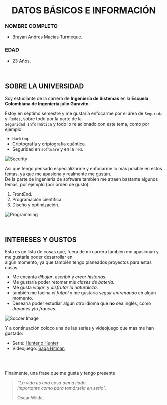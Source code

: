 # <center>DATOS BÁSICOS E INFORMACIÓN</center>

### NOMBRE COMPLETO
+ Brayan Andres Macias Turmeque.

### EDAD
+ 23 Años.

</br>

## SOBRE LA UNIVERSIDAD
Soy estudiante de la carrera de **Ingeniería de Sistemas** en la __Escuela Colombiana de Ingeniería júlio Garavito__.

Estoy en séptimo semestre y me gustaría enfocarme por el área de `Segurida y Redes`, sobre todo por la parte de la\
`Seguridad Informática` y todo lo relacionado con este tema, como por ejemplo:
* `Hacking`.
* Criptografía y criptografía cuántica.
* Seguridad en `software` y en la `red`.

![Security](https://cso.computerworld.es/archivos/201906/simpler-cryptography-0.jpg)

Así que tengo pensado especializarme y enfocarme lo más posible en estos temas, ya que me apasiona y realmente me gustan.\
De la parte de ingeniería de software tambíen me atraen bastante algunos temas, por ejemplo (por orden de gusto):
1. FrontEnd.
2. Programación científica.
3. Diseño y optimización.

![Programming](https://i.blogs.es/bbb986/coding/450_1000.jpg)

</br>

## INTERESES Y GUSTOS
Esta es un lista de cosas que, fuera de mi carrera también me apasionan y me gustaría poder desarrollar en\
algún momento, ya que también tengo planeados proyectos para estas cosas.
- Me encanta _dibujar_, _escribir_ y _crear historias_.
- Me gustaría poder retomar mis _clases de batería_.
- Me gusta _viajar_, y _disfrutar la naturaleza_.
- también me facina _el futbol_ y me gustaría _seguir entrenando_ en algún momento.
- Desearía poder estudiar algún otro idioma que __no__ sea inglés, como _Japones_ y/o _frances_.

![Soccer Image](https://www.thamescentre.on.ca/sites/default/files/styles/bannerl/public/images/2019-06/xxxx_spo_ocr-l-soccer-generic-stock-001-5.jpg?h=c00a0a28&itok=GrIcOrul)

Y a continuación coloco una de las series y videojuego que más me han gustado:
- Serie: [Hunter x Hunter](https://www.viz.com/hunter-x-hunter)
- Videojuego: [Saga Hitman](https://www.ioi.dk/)

</br>
</br>

Finalmente, una frase que me gusta y tengo presente
> _“La vida es una cosa demasiado\
> importante como para tomársela en serio”._
>
> Oscar Wilde.